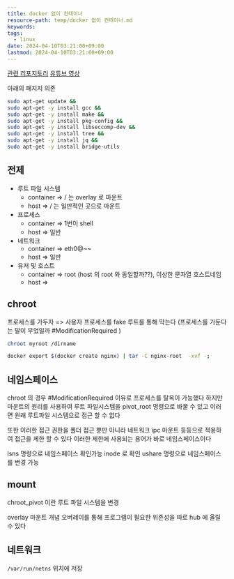 ```yaml
---
title: docker 없이 컨테이너
resource-path: temp/docker 없이 컨테이너.md
keywords:
tags:
  - linux
date: 2024-04-10T03:21:00+09:00
lastmod: 2024-04-10T03:21:00+09:00
---
```

[관련 리포지토리](https://github.com/sam0kim/container-internal)
[유튜브 영상](https://www.youtube.com/watch?v=mSD88FuST80&t=650s)

아래의 패지지 의존
```bash
sudo apt-get update &&
sudo apt-get -y install gcc &&
sudo apt-get -y install make &&
sudo apt-get -y install pkg-config &&
sudo apt-get -y install libseccomp-dev &&
sudo apt-get -y install tree &&
sudo apt-get -y install jq &&
sudo apt-get -y install bridge-utils
```

## 전제
- 루트 파일 시스템
	- container => / 는 overlay 로 마운트
	- host => / 는 일반적인 곳으로 마운트
- 프로세스
	-  container => 1번이 shell
	- host => 일반
- 네트워크
	-  container => eth0@~~
	- host => 일반
- 유저 및 호스트
	-  container => root (host 의 root 와 동일할까??), 이상한 문자열 호스트네임
	- host => 
## chroot
프로세스를 가두자 => 사용자 프로세스를 fake 루트를 통해 막는다 (프로세스를 가둔다는 말이 무었일까 #ModificationRequired )


```bash
chroot myroot /dirname
```

```bash
docker export $(docker create nginx) | tar -C nginx-root  -xvf -;
```

## 네임스페이스
chroot 의 경우 #ModificationRequired  이유로 프로세스를 탈옥이 가능했다 하지만 마운트의 원리를 사용하여 루트 파일시스템을 pivot_root 명령으로 바꿀 수 있고 이러면 원래 루트파일 시스템으로 접근 할 수 없다

또한 이러한 접근 권한을 폴더 접근 뿐만 아니라 네트워크 ipc 마운트 등등으로 적용하여 접근을 제한 할 수 있다 이러한 제한에 사용되는 용어가 바로 네임스페이스이다

lsns 명령으로 네임스페이스 확인가능 inode 로 확인
ushare 명령으로 네임스페이스를 변경 가능

## mount
chroot_pivot 이란
루트 파일 시스템을 변경

overlay 마운트 개념
오버레이를 통해 프로그램이 필요한 위존성을 따로 hub 에 올릴 수 있다

## 네트워크
`/var/run/netns` 위치에 저장

## 